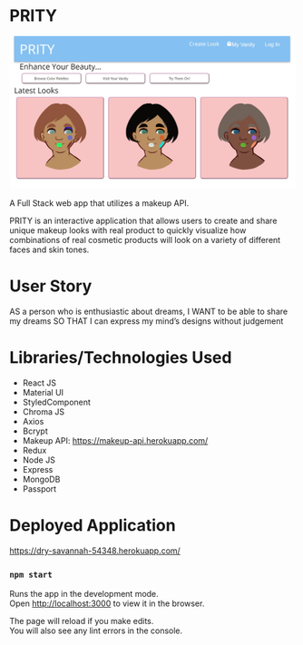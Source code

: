 # PRITY

![PRITY homepage](/images/prityScreenshot.jpg "PRITY Homepage")

A Full Stack web app that utilizes a makeup API.
<br>

PRITY is an interactive application that allows users to create and share unique makeup looks with real product to quickly visualize how combinations of real cosmetic products will look on a variety of different faces and skin tones.

# User Story

AS a person who is enthusiastic about dreams,
I WANT to be able to share my dreams
SO THAT I can express my mind’s designs without judgement

# Libraries/Technologies Used

- React JS
- Material UI
- StyledComponent
- Chroma JS
- Axios
- Bcrypt
- Makeup API: https://makeup-api.herokuapp.com/
- Redux
- Node JS
- Express
- MongoDB
- Passport

# Deployed Application

https://dry-savannah-54348.herokuapp.com/

### `npm start`

Runs the app in the development mode.<br />
Open [http://localhost:3000](http://localhost:3000) to view it in the browser.

The page will reload if you make edits.<br />
You will also see any lint errors in the console.
